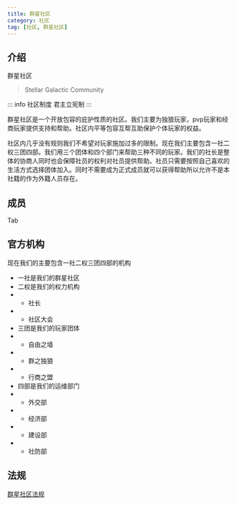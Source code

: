 ```yaml
---
title: 群星社区
category: 社区
tag: [社区, 群星社区]
---
```


## 介绍

群星社区
> Stellar Galactic Community

::: info 社区制度
君主立宪制
:::

群星社区是一个开放包容的庇护性质的社区。我们主要为独狼玩家，pvp玩家和经商玩家提供支持和帮助。社区内平等包容互帮互助保护个体玩家的权益。

社区内几乎没有规则我们不希望对玩家施加过多的限制。现在我们主要包含一社二权三团四部。我们用三个团体和四个部门来帮助三种不同的玩家。我们的社长是整体的协商人同时也会保障社员的权利对社员提供帮助。社员只需要按照自己喜欢的生活方式选择团体加入。同时不需要成为正式成员就可以获得帮助所以允许不是本社籍的作为外籍人员存在。

## 成员

Tab

## 官方机构

现在我们的主要包含一社二权三团四部的机构

- 一社是我们的群星社区
- 二权是我们的权力机构
- - 社长
- - 社区大会
- 三团是我们的玩家团体
- - 自由之墙
- - 群之独狼
- - 行商之盟
- 四部是我们的运维部门
- - 外交部
- - 经济部
- - 建设部
- - 社防部

## 法规

[群星社区法规](../law/starwar.md)